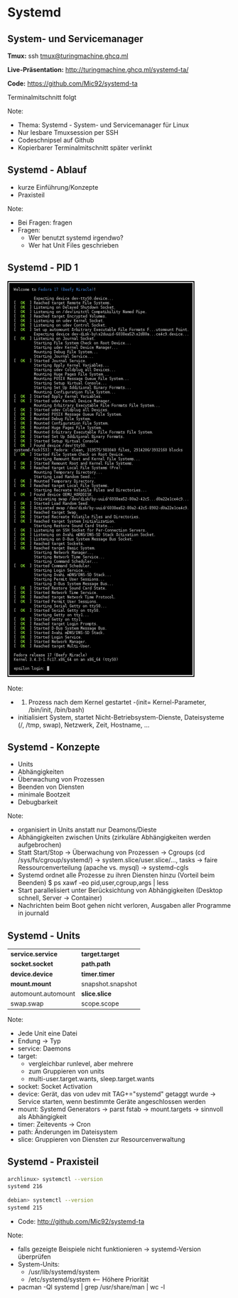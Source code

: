 <!--
Multi-Monitor-Shortcuts:
Ctrl-O: Move Window to next screen
Mod4 + Control + j/k: Focus next/previous screen

reveal.js-Shortcuts:
o: Öffne Übersicht
s: Öffne Vortragsmonitor
-->

# Systemd
## System- und Servicemanager

**Tmux:** ssh tmux@turingmachine.ghcq.ml

**Live-Präsentation:** http://turingmachine.ghcq.ml/systemd-ta/

**Code:** https://github.com/Mic92/systemd-ta

Terminalmitschnitt folgt

Note:
- Thema: Systemd - System- und Servicemanager für Linux
- Nur lesbare Tmuxsession per SSH
- Codeschnipsel auf Github
- Kopierbarer Terminalmitschnitt später verlinkt


## Systemd - Ablauf
- kurze Einführung/Konzepte
- Praxisteil

Note:
- Bei Fragen: fragen
- Fragen:
  - Wer benutzt systemd irgendwo?
  - Wer hat Unit Files geschrieben


## Systemd - PID 1

<img src="img/boot.png" alt="Boot process">

Note:

- 1. Prozess nach dem Kernel gestartet -(init= Kernel-Parameter, /bin/init, /bin/bash)
- initialisiert System, startet Nicht-Betriebsystem-Dienste, Dateisysteme (/,
  /tmp, swap), Netzwerk, Zeit, Hostname, ...


## Systemd - Konzepte

- Units
- Abhängigkeiten
- Überwachung von Prozessen
- Beenden von Diensten
- minimale Bootzeit
- Debugbarkeit

Note:
- organisiert in Units anstatt nur Deamons/Dieste
- Abhängigkeiten zwischen Units (zirkuläre Abhängigkeiten werden aufgebrochen)
- Statt Start/Stop -> Überwachung von Prozessen
  -> Cgroups (cd /sys/fs/cgroup/systemd/)
  -> system.slice/user.slice/..., tasks
  -> faire Ressourcenverteilung (apache vs. mysql)
  -> systemd-cgls
- Systemd ordnet alle Prozesse zu ihren Diensten hinzu
  (Vorteil beim Beenden)
  $ ps xawf -eo pid,user,cgroup,args | less
- Start parallelisiert unter Berücksichtung von Abhängigkeiten (Desktop schnell,
  Server -> Container)
- Nachrichten beim Boot gehen nicht verloren, Ausgaben aller Programme in
  journald


## Systemd - Units

|                     |                   |
| --------------------| ------------------|
| **service.service** | **target.target** |
| **socket.socket**   | **path.path**     |
| **device.device**   | **timer.timer**   |
| **mount.mount**     | snapshot.snapshot |
| automount.automount | **slice.slice**   |
| swap.swap           | scope.scope       |

Note:
- Jede Unit eine Datei
- Endung -> Typ
- service: Daemons
- target:
  - vergleichbar runlevel, aber mehrere
  - zum Gruppieren von units
  - multi-user.target.wants, sleep.target.wants
- socket: Socket Activation
- device: Gerät, das von udev mit TAG+="systemd" getaggt wurde -> Service
  starten, wenn bestimmte Geräte angeschlossen werden
- mount: Systemd Generators -> parst fstab -> mount.targets -> sinnvoll als Abhängigkeit
- timer: Zeitevents -> Cron
- path: Änderungen im Dateisystem
- slice: Gruppieren von Diensten zur Resourcenverwaltung


## Systemd - Praxisteil

```bash
archlinux> systemctl --version
systemd 216
```

```bash
debian> systemctl --version
systemd 215
```

- Code: http://github.com/Mic92/systemd-ta

Note:
- falls gezeigte Beispiele nicht funktionieren -> systemd-Version überprüfen
- System-Units:
  - /usr/lib/systemd/system
  - /etc/systemd/system <-- Höhere Priorität
- pacman -Ql systemd | grep /usr/share/man | wc -l

<!--
[Service]
# keine Shell! -> Volle Pfade, Redirects oder Pipe werden NICHT unterstützt
ExecStart=/usr/bin/socat TCP-LISTEN:8888 'SYSTEM:echo Hello World'

host> systemctl start socat.service
host> systemctl status socat.service
● socat.service
   Loaded: loaded (/etc/systemd/system/socat.service; static) <- Pfad
   Active: active (running) since Sun 2014-10-26 10:40:41 CET; 1min 46s ago <- Startzeit, Laufzeit
 Main PID: 20362 (socat) <- Vaterprozess
   CGroup: /system.slice/socat.service
           └─20362 /usr/bin/socat TCP-LISTEN:8888 SYSTEM:echo Hello World <- Prozess
)
sudo ss -tlnp | grep -C3 8888
nc localhost 8888
host> systemctl status socat.service
vs.
host> systemctl status socat
-->

<!--
[Service]
ExecStart=/usr/bin/socat TCP-LISTEN:8888,reuseaddr 'SYSTEM:echo Hello World'
Restart=on-success # or always
-->

<!--
[Unit]
Description=Socat Greeting Service
Documentation=man:socat(1)

[Service]
ExecStart=/usr/bin/socat TCP-LISTEN:8888,reuseaddr 'SYSTEM:echo Hello World'
Restart=on-success # or always

[Install]
WantedBy=multi-user.target

host> systemctl enable socat
host> ls -la /etc/systemd/system/multi-user.target.wants/socat.service
host> systemctl status socat
host> sudo systemadm
-->

<!--
[Unit]
Description=Socat Greeting Service
Documentation=man:socat(1)

[Service]
ExecStart=/usr/bin/socat TCP-LISTEN:8888,reuseaddr 'SYSTEM:echo Hello World'
Restart=on-success # or always
User=nobody
Group=nobody

[Install]
WantedBy=multi-user.target
-->

<!--
host>cat /usr/local/bin/ifork
#!/usr/bin/python
import os, time, syslog

if os.fork() == 0:
   print("A new child ", os.getpid())
   while True:
        syslog.syslog("Spam the journal")
        time.sleep(1)
else:
   pids = (os.getpid(), newpid)
   print("parent: %d, child: %d" % pids)
   #time.sleep(3)
host> ps aux | grep 14651
host> journalctl -u ifork -f
host> cat /etc/systemd/system/ifork.service
[Service]
Type=forking
ExecStart=/usr/local/bin/ifork

[Install]
WantedBy=multi-user.target
host> systemctl start ifork
host> systemctl status ifork
time.sleep(5) -> parent
host> journalctl -u ifork -f
-->

<!--
host> cat /etc/systemd/system/network.service
[Unit]
Description=Network startup
Wants=network.target
Before=network.target

[Service]
Type=oneshot
RemainAfterExit=yes
EnvironmentFile=/etc/conf.d/network
ExecStart=/usr/bin/ip link set dev ${interface} up
ExecStart=/usr/bin/ip addr add ${address}/${netmask} dev ${interface}
ExecStart=/usr/bin/ip route add default via ${gateway} metric ${metric}

ExecStop=/usr/bin/ip addr flush dev ${interface}
ExecStop=/usr/bin/ip link set dev ${interface} down

[Install]
WantedBy=multi-user.target]

host> cat /etc/conf.d/network
interface=useless
address=192.168.1.2
netmask=24
gateway=192.168.1.1
metric=2048

# Zeigen: 1 Befehl schlägt fehl
-->

<!--
host> cat /etc/systemd/system/network.service
[Unit]
Description=Network startup
Wants=network.target
Before=network.target

[Service]
Type=oneshot
RemainAfterExit=yes
EnvironmentFile=/etc/conf.d/network@%i
ExecStart=/usr/bin/ip link set dev %i up
ExecStart=/usr/bin/ip addr add ${address}/${netmask} dev %i
ExecStart=/usr/bin/ip route add default via ${gateway} metric ${metric}
ExecStop=/usr/bin/ip addr flush dev %i
ExecStop=/usr/bin/ip link set dev %i down

[Install]
WantedBy=multi-user.target

host> cat /etc/conf.d/network@useless
address=192.168.1.2
netmask=24
gateway=192.168.1.1
metric=2048
-->

<!--
Andere Type ->
notify:
  - /usr/lib/systemd/system/systemd-networkd.service
  - capabilities
  - ProtectSystem -> /usr | /etc read-only
  - ProtectHome -> /home /run/usr ohne Zugriff
  - SystemCallFilter
  - PrivateTmp=
dbus:
  - /usr/lib/systemd/system/dnsmasq.service
-->

<!--
Cgroup Limits
cat /etc/systemd/system/forkbomb.service
[Service]
MemoryLimit=30M
CPUQuota=20%
OOMScoreAdjust=1000
ExecStart=/usr/bin/perl -e "fork while 1"

systemd-cgtop
-->

<!--
systemctl show mongodb
systemctl set-property --runtime mongodb.service "MemoryLimit=100M"
systemctl set-property mongodb "MemoryLimit=100M"
systemctl show mongodb | grep Memory
systemctl status mongodb
systemd-delta
systemd-delta /etc
-->

<!--
- Automatisch Komprimiert und Rotiert (Ringbuffer)
- Syslog, Stdout, dmesg, journal, remote
- indiziert
- Persistent in /var/log/journal sonst /run/log/journal
$ journalctl --file
$ journalctl -u <UNIT>
$ journalctl -u <UNIT> -n 100
$ journalctl -u <UNIT> -f
$ systemd-cat -t "mydaemon"
$ journalctl -o verbose -u sshd
$ journalctl \_EXE=/usr/bin/sshd
$ journalctl -o json -u sshd
$ journalctl --list-boots
$ journalctl -u sshd --since="-3 hours"
$ journalctl -p crit
-->

<!--
$ systemctl
$ systemctl --state failed
-->

<!--
virtualbox
nc -U /tmp/virtualbox-socket
2mal runter: systemd.confirm_spawn=1
3mal runter: systemd.unit=single
4mal runter: debug systemd.log_target=console console=ttyS0
-->

<!--
host> pacstrap -d arch base vim git htop dnsutils
host> tree ~/arch
host> systemd-nspawn -D ~/arch
host> systemd-nspawn -D ~/arch -b

- systemd/user -> logind


host> mkdir -p .config/systemd/user
host> cat .config/systemd/user/backup.service
[Unit]
Description=Perform backup
RequiresMountsFor=/mnt/hdd/backup
ConditionACPower=true

[Service]
Nice=19
IOSchedulingClass=best-effort
IOSchedulingPriority=7

ExecStart=/usr/bin/env rsync -rv '%h/git' '/mnt/hdd/backup'
host> systemctl --user start backup
host> systemctl --user status backup
host> cat .config/systemd/user/backup.timer
[Unit]
Description=Run backup

[Timer]
OnBootSec=10min
OnUnitActiveSec=1 week

[Install]
WantedBy=default.target
host> rm -r /mnt/hdd/backup/git
host> systemctl --user start backup.timer
host> systemctl --user status backup.timer
host> systemctl --user status backup.service
host> systemctl --user list-timers
host> systemctl list-timers

- Jobs can be easily started independently of their timers. This simplifies debugging.
- Each job can be configured to run in a specific environment (see the systemd.exec(5) man page).
- Jobs can be attached to cgroups.
- Jobs can be set up to depend on other systemd units.
- Jobs are logged in the systemd journal for easy debugging.
-->

<!--
host> cat .config/systemd/user/backup.timer
[Unit]
Description=Run backup

[Timer]
OnCalendar=daily
#OnCalendar=05:40

#OnCalendar=Thu,Fri 2012-*-1,5 11:12:13
#The above refers to 11:12:13 of the first or fifth day of any month of
#the year 2012, given that it is a Thursday or Friday.

# -> man systemd.time

[Install]
WantedBy=default.target]
host> systemctl --user daemon-reload
host> systemctl --user restart backup.timer
host> systemctl --user status backup.timer
-->

<!--
host> cat .config/systemd/user/backup.timer
[Unit]
Description=Run backup

[Timer]
OnCalendar=daily
Persistent=true
#WakeSystem=true

[Install]
WantedBy=default.target
-> /var/lib/systemd/timers
-->

<!--
host> debootstrap --variant=buildd --include=vim,locales,htop,git,curl,dnsutils,openssh-server testing ~/debian
host> tree ~/debian
host> systemd-nspawn -D ~/debian
$ passwd
$ dpkg-reconfigure locales
host> systemd-nspawn -D ~/debian -b
$ machinectl -a show debian
$ machinectl login debian
$ nsenter --target <PID> --mount --uts --ipc --net --pid /bin/bash --login
$ apt-get install dbus  # logind
$ # restart
$ systemd-nspawn -D debian --network-veth
$ systemd-nspawn -D debian --private-network
$ ip a
host> ip a
-->
